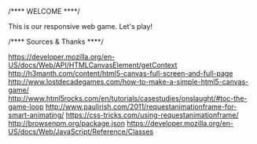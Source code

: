 /**** WELCOME ****/

  This is our responsive web game. Let's play!


/**** Sources & Thanks ****/
 
  https://developer.mozilla.org/en-US/docs/Web/API/HTMLCanvasElement/getContext
  http://h3manth.com/content/html5-canvas-full-screen-and-full-page
  http://www.lostdecadegames.com/how-to-make-a-simple-html5-canvas-game/
  http://www.html5rocks.com/en/tutorials/casestudies/onslaught/#toc-the-game-loop
  http://www.paulirish.com/2011/requestanimationframe-for-smart-animating/
  https://css-tricks.com/using-requestanimationframe/
  http://browsenpm.org/package.json
  https://developer.mozilla.org/en-US/docs/Web/JavaScript/Reference/Classes
